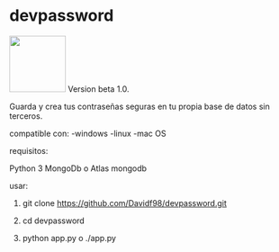 # devpassword
<img src="https://i.morioh.com/2020/02/24/a220d7ff8d12.jpg" style="width:100px">
Version beta 1.0.

Guarda y crea tus contraseñas seguras en tu propia base de datos sin terceros.

compatible con:
-windows
-linux
-mac OS

requisitos:

Python 3
MongoDb o Atlas mongodb

usar:
1. git clone https://github.com/Davidf98/devpassword.git

2. cd devpassword

3. python app.py o ./app.py
